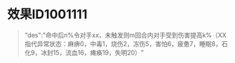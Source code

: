 # 效果ID1001111
> "des":"命中后n%令对手xx，未触发则m回合内对手受到伤害提高k%（XX指代异常状态：麻痹0，中毒1，烧伤2，冻伤5，害怕6，疲惫7，睡眠8，石化9，冰封15，流血16，瘫痪19，失明20）"

